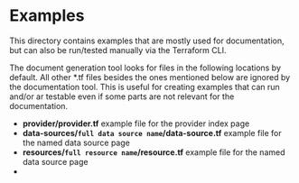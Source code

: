 # Examples

This directory contains examples that are mostly used for documentation, but can also be run/tested manually via the Terraform CLI.

The document generation tool looks for files in the following locations by default. All other \*.tf files besides the ones mentioned below are ignored by the documentation tool. This is useful for creating examples that can run and/or ar testable even if some parts are not relevant for the documentation.

- **provider/provider.tf** example file for the provider index page
- **data-sources/`full data source name`/data-source.tf** example file for the named data source page
- **resources/`full resource name`/resource.tf** example file for the named data source page
-
